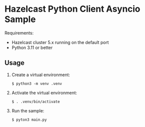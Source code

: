 # Hazelcast Python Client Asyncio Sample

Requirements:

* Hazelcast cluster 5.x running on the default port
* Python 3.11 or better

## Usage

1. Create a virtual environment:
    ~~~
    $ python3 -m venv .venv
    ~~~
2. Activate the virtual environment:
    ~~~
    $ . .venv/bin/activate
    ~~~

3. Run the sample:
    ~~~
    $ pyton3 main.py
    ~~~

    

